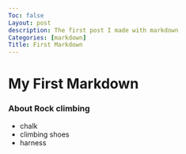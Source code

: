 ```yaml
---
Toc: false
Layout: post
description: The first post I made with markdown
Categories: [markdown]
Title: First Markdown
---
```

# My First Markdown
### About Rock climbing
- chalk
- climbing shoes
- harness
